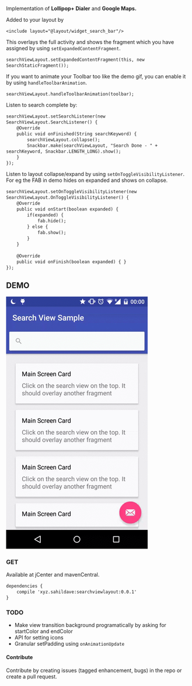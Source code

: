 Implementation of <b>Lollipop+ Dialer</b> and <b>Google Maps.</b>

Added to your layout by

    <include layout="@layout/widget_search_bar"/>

This overlays the full activity and shows the fragment which you have assigned by using `setExpandedContentFragment`.

    searchViewLayout.setExpandedContentFragment(this, new SearchStaticFragment());

If you want to animate your Toolbar too like the demo gif, you can enable it by using `handleToolbarAnimation`.

    searchViewLayout.handleToolbarAnimation(toolbar);

Listen to search complete by:

    searchViewLayout.setSearchListener(new SearchViewLayout.SearchListener() {
        @Override
        public void onFinished(String searchKeyword) {
            searchViewLayout.collapse();
            Snackbar.make(searchViewLayout, "Search Done - " + searchKeyword, Snackbar.LENGTH_LONG).show();
        }
    });
    
Listen to layout collapse/expand by using `setOnToggleVisibilityListener`. For eg the FAB in demo hides on expanded and shows on collapse.

    searchViewLayout.setOnToggleVisibilityListener(new SearchViewLayout.OnToggleVisibilityListener() {
        @Override
        public void onStart(boolean expanded) {
            if(expanded) {
                fab.hide();
            } else {
                fab.show();
            }
        }

        @Override
        public void onFinish(boolean expanded) { }
    });

## DEMO

![Screenshot](/demo.gif?raw=true)

### GET

Available at jCenter and mavenCentral.

    dependencies {
        compile 'xyz.sahildave:searchviewlayout:0.0.1'
    }

### TODO

* Make view transition background programatically by asking for startColor and endColor
* API for setting icons
* Granular setPadding using `onAnimationUpdate`

#### Contribute

Contribute by creating issues (tagged enhancement, bugs) in the repo or create a pull request.
